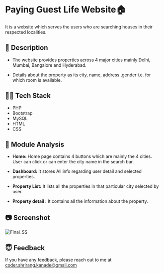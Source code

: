 
# Paying Guest Life Website🏠

It is a website which serves the users who are 
searching houses in their respected localities.



## 📄 Description
- The website provides properties across 4 major cities mainly Delhi, Mumbai, Bangalore and Hyderabad.

- Details about the property as its city, name, address ,gender i.e. for which room is available.
  
## 👩‍💻 Tech Stack

- PHP
- Bootstrap 
- MySQL
- HTML
- CSS


## 🧩 Module Analysis

- **Home:** Home page contains 4 buttons which are mainly the 4 cities. User can click or can enter the city name in the search bar.

- **Dashboard:** It stores All info regarding user detail and selected properties.

- **Property List:** It lists all the properties in that particular city selected by user.

- **Property detail :**  It contains all the information about the property.
  
## 📷 Screenshot


![Final_SS](https://github.com/ShrirangKanade/Paying-Guest-Life-Website/assets/110344056/909911e7-9900-4e48-a6b4-a7499bab822b)


## 😇 Feedback

If you have any feedback, please reach out to me at coder.shrirang.kanade@gmail.com

